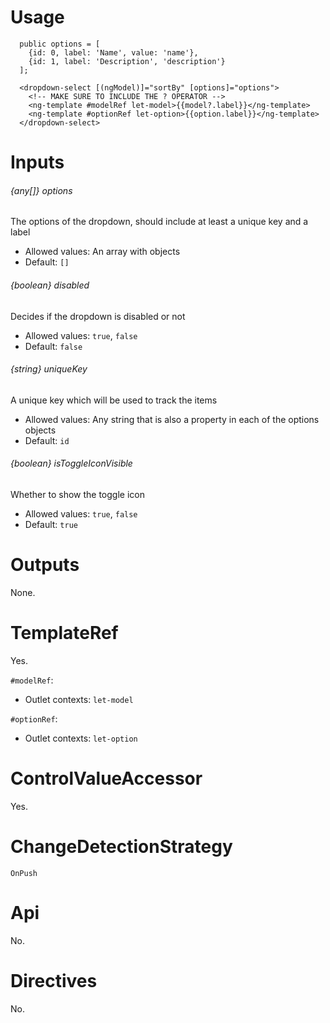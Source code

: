 # Usage

```
  public options = [
    {id: 0, label: 'Name', value: 'name'},
    {id: 1, label: 'Description', 'description'}
  ];

  <dropdown-select [(ngModel)]="sortBy" [options]="options">
    <!-- MAKE SURE TO INCLUDE THE ? OPERATOR -->
    <ng-template #modelRef let-model>{{model?.label}}</ng-template>
    <ng-template #optionRef let-option>{{option.label}}</ng-template>
  </dropdown-select>
```

# Inputs

###### {any[]} options
The options of the dropdown, should include at least a unique key and a label

- Allowed values: An array with objects
- Default: `[]`

###### {boolean} disabled
Decides if the dropdown is disabled or not

- Allowed values: `true`, `false`
- Default: `false`

###### {string} uniqueKey
A unique key which will be used to track the items

- Allowed values: Any string that is also a property in each of the options objects
- Default: `id`

###### {boolean} isToggleIconVisible
Whether to show the toggle icon

- Allowed values: `true`, `false`
- Default: `true`


# Outputs

None.

# TemplateRef

Yes.

`#modelRef`:
- Outlet contexts: `let-model`

`#optionRef`:
- Outlet contexts: `let-option`

# ControlValueAccessor

Yes.

# ChangeDetectionStrategy

`OnPush`

# Api

No.

# Directives

No.

